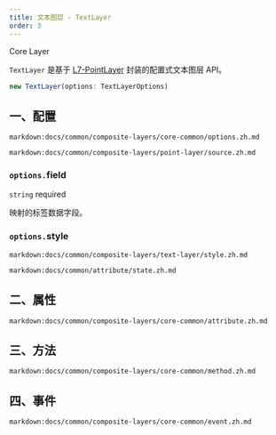 ```yaml
---
title: 文本图层 - TextLayer
order: 3
---
```


<tag color="blue" text="Core Layer">Core Layer</tag>

`TextLayer` 是基于 [L7-PointLayer](https://l7.antv.vision/zh/docs/api/point_layer/pointlayer) 封装的配置式文本图层 API。

```ts
new TextLayer(options: TextLayerOptions)
```

## 一、配置

`markdown:docs/common/composite-layers/core-common/options.zh.md`

`markdown:docs/common/composite-layers/point-layer/source.zh.md`

### `options.`field

`string` required

映射的标签数据字段。

### `options.`style

`markdown:docs/common/composite-layers/text-layer/style.zh.md`

`markdown:docs/common/attribute/state.zh.md`

## 二、属性

`markdown:docs/common/composite-layers/core-common/attribute.zh.md`

## 三、方法

`markdown:docs/common/composite-layers/core-common/method.zh.md`

## 四、事件

`markdown:docs/common/composite-layers/core-common/event.zh.md`
